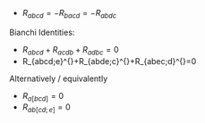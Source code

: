 - $R_{abcd}^{}=-R_{bacd}=-R_{abdc}$


Bianchi Identities:

- $R_{abcd}+R_{acdb}+R_{adbc}^{}=0$
- R_{abcd;e}^{}+R_{abde;c}^{}+R_{abec;d}^{}=0

Alternatively / equivalently

- $R_{a[bcd]}^{}=0$
- $R_{ab[cd;e]}^{}=0$

